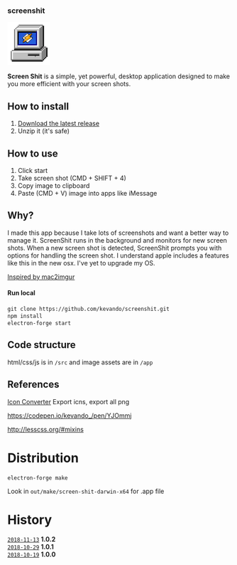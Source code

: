 ### screenshit

![Logo](app/icon/96x96.png)


**Screen Shit** is a simple, yet powerful, desktop application designed to make you more efficient with your screen shots. 

## How to install

1. [Download the latest release](https://github.com/kevando/screenshit/releases/download/v1.0.2/screen-shit-darwin-x64-1.0.2.zip)
2. Unzip it (it's safe)

## How to use

1. Click start
2. Take screen shot (CMD + SHIFT + 4)
3. Copy image to clipboard
4. Paste (CMD + V) image into apps like iMessage



## Why?

I made this app because I take lots of screenshots and want a better way to manage it. ScreenShit runs in the background and monitors for new screen shots. When a new screen shot is detected, ScreenShit prompts you with options for handling the screen shot.  I understand apple includes a features like this in the new osx. I've yet to upgrade my OS.

[Inspired by mac2imgur](https://github.com/mileswd/mac2imgur)




#### Run local


```
git clone https://github.com/kevando/screenshit.git
npm install
electron-forge start  
```

## Code structure
html/css/js is in `/src` and image assets are in `/app`


## References


[Icon Converter](https://iconverticons.com/online) Export icns, export all png 



https://codepen.io/kevando_/pen/YJOmmj

http://lesscss.org/#mixins

# Distribution

```
electron-forge make
```

Look in `out/make/screen-shit-darwin-x64` for .app file

# History

[`2018-11-13`](https://github.com/kevando/screenshit/releases/tag/v1.0.2) **1.0.2**   
[`2018-10-29`](https://github.com/kevando/screenshit/releases/tag/v1.0.1) **1.0.1**   
[`2018-10-19`](https://github.com/kevando/screenshit/releases/tag/v1.0.1) **1.0.0**   
